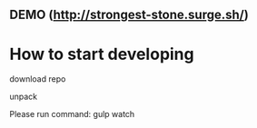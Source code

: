## DEMO (http://strongest-stone.surge.sh/)

# How to start developing

download repo

unpack

Please run command: gulp watch
